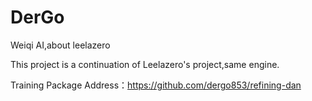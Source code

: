 # DerGo
Weiqi AI,about leelazero

This project is a continuation of Leelazero's project,same engine.

Training Package Address：https://github.com/dergo853/refining-dan
